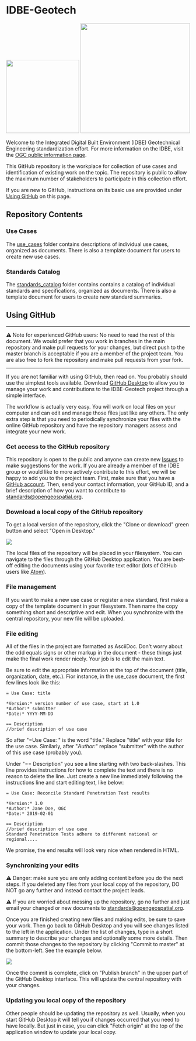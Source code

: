# IDBE-Geotech

<img src="http://www.opengeospatial.org/pub/www/files/OGC_Logo_2D_Blue_x_0_0.png" width="200"/>
 <img src="https://buildingsmart-1xbd3ajdayi.netdna-ssl.com/wp-content/uploads/2018/11/694_NEW_-BuildingSMART_RGB_International_colour.png" width="300"/>

Welcome to the Integrated Digital Built Environment (IDBE) Geotechnical Engineering standardization effort. For more information on the IDBE, visit the [OGC public information page](http://www.opengeospatial.org/projects/groups/idbesc).

This GitHub repository is the workplace for collection of use cases and identification of existing work on the topic. The repository is public to allow the maximum number of stakeholders to participate in this collection effort.

If you are new to GitHub, instructions on its basic use are provided under [Using GitHub](https://github.com/opengeospatial/IDBE-Geotech) on this page.

## Repository Contents

### Use Cases
The [use_cases](https://github.com/opengeospatial/IDBE-Geotech/use_cases) folder contains descriptions of individual use cases, organized as documents. There is also a template document for users to create new use cases.

### Standards Catalog
The [standards_catalog](https://github.com/opengeospatial/IDBE-Geotech/standards_catalog) folder contains contains a catalog of individual standards and specifications, organized as documents. There is also a template document for users to create new standard summaries.

## Using GitHub

<hr/>
⚠️ Note for experienced GitHub users:
No need to read the rest of this document. We would prefer that you work in branches in the main repository and make pull requests for your changes, but direct push to the master branch is acceptable if you are a member of the project team. You are also free to fork the repository and make pull requests from your fork.
<hr/>

If you are not familiar with using GitHub, then read on. You probably should use the simplest tools available. Download [GitHub Desktop](https://desktop.github.com/) to allow you to manage your work and contributions to the IDBE-Geotech project through a simple interface.

The workflow is actually very easy. You will work on local files on your computer and can edit and manage those files just like any others. The only extra step is that you need to periodically synchronize your files with the online GitHub repository and have the repository managers assess and integrate your new work.

### Get access to the GitHub repository
This repository is open to the public and anyone can create new [Issues](https://github.com/opengeospatial/IDBE-Geotech/issues) to make suggestions for the work. If you are already a member of the IDBE group or would like to more actively contribute to this effort, we will be happy to add you to the project team. First, make sure that you have a [GitHub account](https://github.com/join). Then, send your contact information, your GitHub ID, and a brief description of how you want to contribute to [standards@opengeospatial.org](mailto:standards@opengeospatial.org).

### Download a local copy of the GitHub repository
To get a local version of the repository, click the "Clone or download" green button and select "Open in Desktop."

<img src="https://github.com/opengeospatial/IDBE-Geotech/blob/master/img/clone.png"/>

The local files of the repository will be placed in your filesystem. You can navigate to the files through the GitHub Desktop application. You are best-off editing the documents using your favorite text editor (lots of GitHub users like [Atom](https://atom.io/)).

### File management
If you want to make a new use case or register a new standard, first make a copy of the template document in your filesystem. Then name the copy something short and descriptive and edit. When you synchronize with the central repository, your new file will be uploaded.

### File editing
All of the files in the project are formatted as AsciiDoc. Don't worry about the odd equals signs or other markup in the document - these things just make the final work render nicely. Your job is to edit the main text.

Be sure to edit the appropriate information at the top of the document (title, organization, date, etc.). Fior instance, in the use_case document, the first few lines look like this:
```
= Use Case: title

*Version:* version number of use case, start at 1.0
*Author:* submitter
*Date:* YYYY-MM-DD

== Description
//brief description of use case
```
So after "=Use Case: " is the word "title." Replace "title" with your title for the use case. Similarly, after "*Author:*" replace "submitter" with the author of this use case (probably you).

Under "== Description" you see a line starting with two back-slashes. This line provides instructions for how to complete the text and there is no reason to delete the line. Just create a new line immediately following the instructions line and start editing text, like below:
```
= Use Case: Reconcile Standard Penetration Test results

*Version:* 1.0
*Author:* Jane Doe, OGC
*Date:* 2019-02-01

== Description
//brief description of use case
Standard Penetration Tests adhere to different national or regional....
```
We promise, the end results will look very nice when rendered in HTML.

### Synchronizing your edits
⚠️ Danger: make sure you are only adding content before you do the next steps. If you deleted any files from your local copy of the repository, DO NOT go any further and instead contact the project leads.

⚠️ If you are worried about messing up the repository, go no further and just email your changed or new documents to [standards@opengeospatial.org](mailto:standards@opengeospatial.org).

Once you are finished creating new files and making edits, be sure to save your work. Then go back to GitHub Desktop and you will see changes listed to the left in the application. Under the list of changes, type in a short summary to describe your changes and optionally some more details. Then commit those changes to the repository by clicking "Commit to master" at the bottom-left. See the example below.

<img src="https://github.com/opengeospatial/IDBE-Geotech/blob/master/img/commit.png"/>

Once the commit is complete, click on "Publish branch" in the upper part of the GitHub Desktop interface. This will update the central repository with your changes.

### Updating you local copy of the repository
Other people should be updating the repository as well. Usually, when you start GitHub Desktop it will tell you if changes occurred that you need to have locally. But just in case, you can click "Fetch origin" at the top of the application window to update your local copy.
